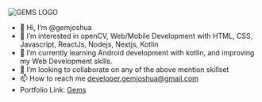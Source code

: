 ![GEMS LOGO](https://firebasestorage.googleapis.com/v0/b/rn-cache.appspot.com/o/RNCacheImages%2F0001-6457344467_20210823_151239_0000.png?alt=media&token=97b05d60-ba68-45ae-ba52-73f631e19138.png)
- 👋 Hi, I’m @gemjoshua
- 👀 I’m interested in openCV, Web/Mobile Development with HTML, CSS, Javascript, ReactJs, Nodejs, Nextjs, Kotlin
- 🌱 I’m currently learning Android development with kotlin, and improving my Web Development skills.
- 💞️ I’m looking to collaborate on any of the above mention skillset
- 📫 How to reach me developer.gemjoshua@gmail.com 
- Portfolio Link: [Gems](https://gemjoshua.herokuapp.com)

<!---
gemjoshua/gemjoshua is a ✨ special ✨ repository because its `README.md` (this file) appears on your GitHub profile.
You can click the Preview link to take a look at your changes.
--->
